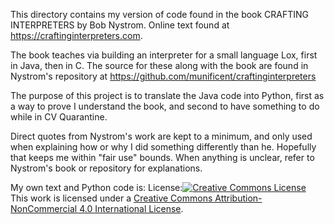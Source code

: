 This directory contains my version of code found in the book
CRAFTING INTERPRETERS by Bob Nystrom. Online text found at
https://craftinginterpreters.com.

The book teaches via building an interpreter for a small language Lox,
first in Java, then in C. The source for these along with the book are
found in Nystrom's repository at https://github.com/munificent/craftinginterpreters

The purpose of this project is to translate the Java code into Python,
first as a way to prove I understand the book, and second to have
something to do while in CV Quarantine.

Direct quotes from Nystrom's work are kept to a minimum, and only used 
when explaining how or why I did something differently than he.
Hopefully that keeps me within "fair use" bounds.
When anything is unclear,
refer to Nystrom's book or repository for explanations.

My own text and Python code is:
License:<a rel="license" href="http://creativecommons.org/licenses/by-nc/4.0/"><img alt="Creative Commons License" style="border-width:0" src="https://i.creativecommons.org/l/by-nc/4.0/88x31.png" /></a><br />This work is licensed under a <a rel="license" href="http://creativecommons.org/licenses/by-nc/4.0/">Creative Commons Attribution-NonCommercial 4.0 International License</a>.
